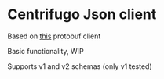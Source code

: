 ﻿# Centrifugo Json client
Based on [this](https://github.com/mt89vein/centrifugo-dotnet/tree/master) protobuf client

Basic functionality, WIP

Supports v1 and v2 schemas (only v1 tested)
